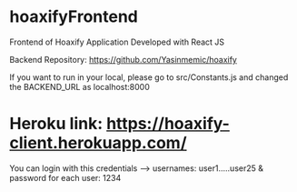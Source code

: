 # hoaxifyFrontend
Frontend of Hoaxify Application
Developed with React JS

Backend Repository: https://github.com/Yasinmemic/hoaxify

If you want to run in your local, please go to src/Constants.js and changed the BACKEND_URL as localhost:8000


# Heroku link: https://hoaxify-client.herokuapp.com/
You can login with this credentials --> usernames: user1.....user25 & password for each user: 1234  

